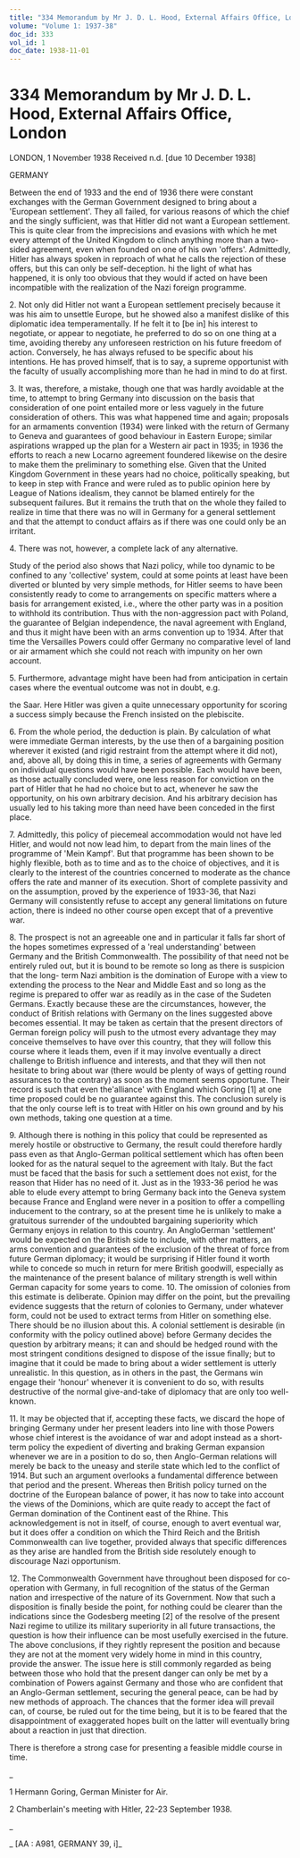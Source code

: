```yaml
---
title: "334 Memorandum by Mr J. D. L. Hood, External Affairs Office, London"
volume: "Volume 1: 1937-38"
doc_id: 333
vol_id: 1
doc_date: 1938-11-01
---
```


# 334 Memorandum by Mr J. D. L. Hood, External Affairs Office, London

LONDON, 1 November 1938 Received n.d. [due 10 December 1938]

GERMANY

Between the end of 1933 and the end of 1936 there were constant exchanges with the German Government designed to bring about a 'European settlement'. They all failed, for various reasons of which the chief and the singly sufficient, was that Hitler did not want a European settlement. This is quite clear from the imprecisions and evasions with which he met every attempt of the United Kingdom to clinch anything more than a two-sided agreement, even when founded on one of his own 'offers'. Admittedly, Hitler has always spoken in reproach of what he calls the rejection of these offers, but this can only be self-deception. hi the light of what has happened, it is only too obvious that they would if acted on have been incompatible with the realization of the Nazi foreign programme.

2\. Not only did Hitler not want a European settlement precisely because it was his aim to unsettle Europe, but he showed also a manifest dislike of this diplomatic idea temperamentally. If he felt it to [be in] his interest to negotiate, or appear to negotiate, he preferred to do so on one thing at a time, avoiding thereby any unforeseen restriction on his future freedom of action. Conversely, he has always refused to be specific about his intentions. He has proved himself, that is to say, a supreme opportunist with the faculty of usually accomplishing more than he had in mind to do at first.

3\. It was, therefore, a mistake, though one that was hardly avoidable at the time, to attempt to bring Germany into discussion on the basis that consideration of one point entailed more or less vaguely in the future consideration of others. This was what happened time and again; proposals for an armaments convention (1934) were linked with the return of Germany to Geneva and guarantees of good behaviour in Eastern Europe; similar aspirations wrapped up the plan for a Western air pact in 1935; in 1936 the efforts to reach a new Locarno agreement foundered likewise on the desire to make them the preliminary to something else. Given that the United Kingdom Government in these years had no choice, politically speaking, but to keep in step with France and were ruled as to public opinion here by League of Nations idealism, they cannot be blamed entirely for the subsequent failures. But it remains the truth that on the whole they failed to realize in time that there was no will in Germany for a general settlement and that the attempt to conduct affairs as if there was one could only be an irritant.

4\. There was not, however, a complete lack of any alternative.

Study of the period also shows that Nazi policy, while too dynamic to be confined to any 'collective' system, could at some points at least have been diverted or blunted by very simple methods, for Hitler seems to have been consistently ready to come to arrangements on specific matters where a basis for arrangement existed, i.e., where the other party was in a position to withhold its contribution. Thus with the non-aggression pact with Poland, the guarantee of Belgian independence, the naval agreement with England, and thus it might have been with an arms convention up to 1934. After that time the Versailles Powers could offer Germany no comparative level of land or air armament which she could not reach with impunity on her own account.

5\. Furthermore, advantage might have been had from anticipation in certain cases where the eventual outcome was not in doubt, e.g.

the Saar. Here Hitler was given a quite unnecessary opportunity for scoring a success simply because the French insisted on the plebiscite.

6\. From the whole period, the deduction is plain. By calculation of what were immediate German interests, by the use then of a bargaining position wherever it existed (and rigid restraint from the attempt where it did not), and, above all, by doing this in time, a series of agreements with Germany on individual questions would have been possible. Each would have been, as those actually concluded were, one less reason for conviction on the part of Hitler that he had no choice but to act, whenever he saw the opportunity, on his own arbitrary decision. And his arbitrary decision has usually led to his taking more than need have been conceded in the first place.

7\. Admittedly, this policy of piecemeal accommodation would not have led Hitler, and would not now lead him, to depart from the main lines of the programme of 'Mein Kampf'. But that programme has been shown to be highly flexible, both as to time and as to the choice of objectives, and it is clearly to the interest of the countries concerned to moderate as the chance offers the rate and manner of its execution. Short of complete passivity and on the assumption, proved by the experience of 1933-36, that Nazi Germany will consistently refuse to accept any general limitations on future action, there is indeed no other course open except that of a preventive war.

8\. The prospect is not an agreeable one and in particular it falls far short of the hopes sometimes expressed of a 'real understanding' between Germany and the British Commonwealth. The possibility of that need not be entirely ruled out, but it is bound to be remote so long as there is suspicion that the long- term Nazi ambition is the domination of Europe with a view to extending the process to the Near and Middle East and so long as the regime is prepared to offer war as readily as in the case of the Sudeten Germans. Exactly because these are the circumstances, however, the conduct of British relations with Germany on the lines suggested above becomes essential. It may be taken as certain that the present directors of German foreign policy will push to the utmost every advantage they may conceive themselves to have over this country, that they will follow this course where it leads them, even if it may involve eventually a direct challenge to British influence and interests, and that they will then not hesitate to bring about war (there would be plenty of ways of getting round assurances to the contrary) as soon as the moment seems opportune. Their record is such that even the'alliance' with England which Goring [1] at one time proposed could be no guarantee against this. The conclusion surely is that the only course left is to treat with Hitler on his own ground and by his own methods, taking one question at a time.

9\. Although there is nothing in this policy that could be represented as merely hostile or obstructive to Germany, the result could therefore hardly pass even as that Anglo-German political settlement which has often been looked for as the natural sequel to the agreement with Italy. But the fact must be faced that the basis for such a settlement does not exist, for the reason that Hider has no need of it. Just as in the 1933-36 period he was able to elude every attempt to bring Germany back into the Geneva system because France and England were never in a position to offer a compelling inducement to the contrary, so at the present time he is unlikely to make a gratuitous surrender of the undoubted bargaining superiority which Germany enjoys in relation to this country. An AngloGerman 'settlement' would be expected on the British side to include, with other matters, an arms convention and guarantees of the exclusion of the threat of force from future German diplomacy; it would be surprising if Hitler found it worth while to concede so much in return for mere British goodwill, especially as the maintenance of the present balance of military strength is well within German capacity for some years to come. 10. The omission of colonies from this estimate is deliberate. Opinion may differ on the point, but the prevailing evidence suggests that the return of colonies to Germany, under whatever form, could not be used to extract terms from Hitler on something else. There should be no illusion about this. A colonial settlement is desirable (in conformity with the policy outlined above) before Germany decides the question by arbitrary means; it can and should be hedged round with the most stringent conditions designed to dispose of the issue finally; but to imagine that it could be made to bring about a wider settlement is utterly unrealistic. In this question, as in others in the past, the Germans win engage their 'honour' whenever it is convenient to do so, with results destructive of the normal give-and-take of diplomacy that are only too well-known.

11\. It may be objected that if, accepting these facts, we discard the hope of bringing Germany under her present leaders into line with those Powers whose chief interest is the avoidance of war and adopt instead as a short-term policy the expedient of diverting and braking German expansion whenever we are in a position to do so, then Anglo-German relations will merely be back to the uneasy and sterile state which led to the conflict of 1914. But such an argument overlooks a fundamental difference between that period and the present. Whereas then British policy turned on the doctrine of the European balance of power, it has now to take into account the views of the Dominions, which are quite ready to accept the fact of German domination of the Continent east of the Rhine. This acknowledgement is not in itself, of course, enough to avert eventual war, but it does offer a condition on which the Third Reich and the British Commonwealth can live together, provided always that specific differences as they arise are handled from the British side resolutely enough to discourage Nazi opportunism.

12\. The Commonwealth Government have throughout been disposed for co-operation with Germany, in full recognition of the status of the German nation and irrespective of the nature of its Government. Now that such a disposition is finally beside the point, for nothing could be clearer than the indications since the Godesberg meeting [2] of the resolve of the present Nazi regime to utilize its military superiority in all future transactions, the question is how their influence can be most usefully exercised in the future. The above conclusions, if they rightly represent the position and because they are not at the moment very widely home in mind in this country, provide the answer. The issue here is still commonly regarded as being between those who hold that the present danger can only be met by a combination of Powers against Germany and those who are confident that an Anglo-German settlement, securing the general peace, can be had by new methods of approach. The chances that the former idea will prevail can, of course, be ruled out for the time being, but it is to be feared that the disappointment of exaggerated hopes built on the latter will eventually bring about a reaction in just that direction.

There is therefore a strong case for presenting a feasible middle course in time.

_

1 Hermann Goring, German Minister for Air.

2 Chamberlain's meeting with Hitler, 22-23 September 1938.

_

_ [AA : A981, GERMANY 39, i]_
